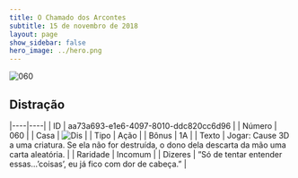 ```yaml
---
title: O Chamado dos Arcontes
subtitle: 15 de novembro de 2018
layout: page
show_sidebar: false
hero_image: ../hero.png
---
```


![060](https://cdn.keyforgegame.com/media/card_front/pt/341_060_8J78GV8GV57Q_pt.png)

## Distração

|----|----|
| ID | aa73a693-e1e6-4097-8010-ddc820cc6d96 |
| Número | 060 |
| Casa | ![Dis](https://archonarcana.com/images/thumb/e/e8/Dis.png/22px-Dis.png "Dis") |
| Tipo | Ação |
| Bônus | 1A |
| Texto | Jogar: Cause 3D a uma criatura. Se ela não for destruída, o dono dela descarta da mão uma carta aleatória. |
| Raridade | Incomum |
| Dizeres | ”Só de tentar entender essas…’coisas’,  eu já fico com dor de cabeça.” |
